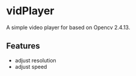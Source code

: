 # vidPlayer

A simple video player for based on Opencv 2.4.13.

## Features
- adjust resolution  
- adjust speed  
